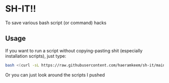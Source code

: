 # SH-IT!!

To save various bash script (or command) hacks

## Usage

If you want to run a script without copying-pasting shit
(especially installation scripts), just type:

```bash
bash <(curl -sL https://raw.githubusercontent.com/haeramkeem/sh-it/main/path/to/script)
```

Or you can just look around the scripts I pushed

